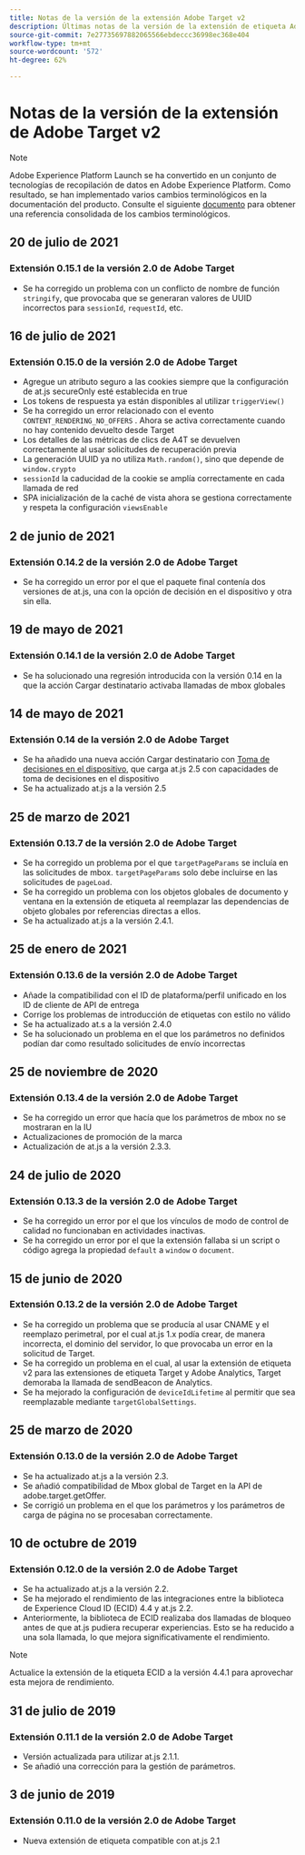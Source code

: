 ```yaml
---
title: Notas de la versión de la extensión Adobe Target v2
description: Últimas notas de la versión de la extensión de etiqueta Adobe Target v2 en Adobe Experience Platform.
source-git-commit: 7e27735697882065566ebdeccc36998ec368e404
workflow-type: tm+mt
source-wordcount: '572'
ht-degree: 62%

---
```


# Notas de la versión de la extensión de Adobe Target v2

>[!NOTE]
>
>Adobe Experience Platform Launch se ha convertido en un conjunto de tecnologías de recopilación de datos en Adobe Experience Platform. Como resultado, se han implementado varios cambios terminológicos en la documentación del producto. Consulte el siguiente [documento](../../../term-updates.md) para obtener una referencia consolidada de los cambios terminológicos.

## 20 de julio de 2021

### Extensión 0.15.1 de la versión 2.0 de Adobe Target

- Se ha corregido un problema con un conflicto de nombre de función `stringify`, que provocaba que se generaran valores de UUID incorrectos para `sessionId`, `requestId`, etc.

## 16 de julio de 2021

### Extensión 0.15.0 de la versión 2.0 de Adobe Target

- Agregue un atributo seguro a las cookies siempre que la configuración de at.js secureOnly esté establecida en true
- Los tokens de respuesta ya están disponibles al utilizar `triggerView()`
- Se ha corregido un error relacionado con el evento `CONTENT_RENDERING_NO_OFFERS` . Ahora se activa correctamente cuando no hay contenido devuelto desde Target
- Los detalles de las métricas de clics de A4T se devuelven correctamente al usar solicitudes de recuperación previa
- La generación UUID ya no utiliza `Math.random()`, sino que depende de `window.crypto`
- `sessionId` la caducidad de la cookie se amplía correctamente en cada llamada de red
- SPA inicialización de la caché de vista ahora se gestiona correctamente y respeta la configuración `viewsEnable`

## 2 de junio de 2021

### Extensión 0.14.2 de la versión 2.0 de Adobe Target

- Se ha corregido un error por el que el paquete final contenía dos versiones de at.js, una con la opción de decisión en el dispositivo y otra sin ella.

## 19 de mayo de 2021

### Extensión 0.14.1 de la versión 2.0 de Adobe Target

- Se ha solucionado una regresión introducida con la versión 0.14 en la que la acción Cargar destinatario activaba llamadas de mbox globales

## 14 de mayo de 2021

### Extensión 0.14 de la versión 2.0 de Adobe Target

- Se ha añadido una nueva acción Cargar destinatario con [Toma de decisiones en el dispositivo](./overview.md#load-target-with-on-device-decisioning), que carga at.js 2.5 con capacidades de toma de decisiones en el dispositivo
- Se ha actualizado at.js a la versión 2.5


## 25 de marzo de 2021

### Extensión 0.13.7 de la versión 2.0 de Adobe Target

- Se ha corregido un problema por el que `targetPageParams` se incluía en las solicitudes de mbox. `targetPageParams` solo debe incluirse en las solicitudes de `pageLoad`.
- Se ha corregido un problema con los objetos globales de documento y ventana en la extensión de etiqueta al reemplazar las dependencias de objeto globales por referencias directas a ellos.
- Se ha actualizado at.js a la versión 2.4.1.

## 25 de enero de 2021

### Extensión 0.13.6 de la versión 2.0 de Adobe Target

- Añade la compatibilidad con el ID de plataforma/perfil unificado en los ID de cliente de API de entrega
- Corrige los problemas de introducción de etiquetas con estilo no válido
- Se ha actualizado at.s a la versión 2.4.0
- Se ha solucionado un problema en el que los parámetros no definidos podían dar como resultado solicitudes de envío incorrectas

## 25 de noviembre de 2020

### Extensión 0.13.4 de la versión 2.0 de Adobe Target

- Se ha corregido un error que hacía que los parámetros de mbox no se mostraran en la IU
- Actualizaciones de promoción de la marca
- Actualización de at.js a la versión 2.3.3.

## 24 de julio de 2020

### Extensión 0.13.3 de la versión 2.0 de Adobe Target

- Se ha corregido un error por el que los vínculos de modo de control de calidad no funcionaban en actividades inactivas.
- Se ha corregido un error por el que la extensión fallaba si un script o código agrega la propiedad `default` a `window` o `document`.

## 15 de junio de 2020

### Extensión 0.13.2 de la versión 2.0 de Adobe Target

- Se ha corregido un problema que se producía al usar CNAME y el reemplazo perimetral, por el cual at.js 1.x podía crear, de manera incorrecta, el dominio del servidor, lo que provocaba un error en la solicitud de Target.
- Se ha corregido un problema en el cual, al usar la extensión de etiqueta v2 para las extensiones de etiqueta Target y Adobe Analytics, Target demoraba la llamada de sendBeacon de Analytics.
- Se ha mejorado la configuración de `deviceIdLifetime` al permitir que sea reemplazable mediante `targetGlobalSettings`.

## 25 de marzo de 2020

### Extensión 0.13.0 de la versión 2.0 de Adobe Target

- Se ha actualizado at.js a la versión 2.3.
- Se añadió compatibilidad de Mbox global de Target en la API de adobe.target.getOffer.
- Se corrigió un problema en el que los parámetros y los parámetros de carga de página no se procesaban correctamente.

## 10 de octubre de 2019

### Extensión 0.12.0 de la versión 2.0 de Adobe Target

- Se ha actualizado at.js a la versión 2.2.
- Se ha mejorado el rendimiento de las integraciones entre la biblioteca de Experience Cloud ID (ECID) 4.4 y at.js 2.2.
- Anteriormente, la biblioteca de ECID realizaba dos llamadas de bloqueo antes de que at.js pudiera recuperar experiencias. Esto se ha reducido a una sola llamada, lo que mejora significativamente el rendimiento.

>[!NOTE]
>Actualice la extensión de la etiqueta ECID a la versión 4.4.1 para aprovechar esta mejora de rendimiento.

## 31 de julio de 2019

### Extensión 0.11.1 de la versión 2.0 de Adobe Target

- Versión actualizada para utilizar at.js 2.1.1.
- Se añadió una corrección para la gestión de parámetros.

## 3 de junio de 2019

### Extensión 0.11.0 de la versión 2.0 de Adobe Target

- Nueva extensión de etiqueta compatible con at.js 2.1
